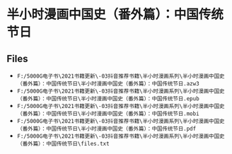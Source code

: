 # 半小时漫画中国史（番外篇）：中国传统节日

## Files

- `F:/5000G电子书\2021书籍更新\-03抖音推荐书籍\半小时漫画系列\半小时漫画中国史（番外篇）：中国传统节日\半小时漫画中国史（番外篇）：中国传统节日.azw3`
- `F:/5000G电子书\2021书籍更新\-03抖音推荐书籍\半小时漫画系列\半小时漫画中国史（番外篇）：中国传统节日\半小时漫画中国史（番外篇）：中国传统节日.epub`
- `F:/5000G电子书\2021书籍更新\-03抖音推荐书籍\半小时漫画系列\半小时漫画中国史（番外篇）：中国传统节日\半小时漫画中国史（番外篇）：中国传统节日.mobi`
- `F:/5000G电子书\2021书籍更新\-03抖音推荐书籍\半小时漫画系列\半小时漫画中国史（番外篇）：中国传统节日\半小时漫画中国史（番外篇）：中国传统节日.pdf`
- `F:/5000G电子书\2021书籍更新\-03抖音推荐书籍\半小时漫画系列\半小时漫画中国史（番外篇）：中国传统节日\files.txt`
